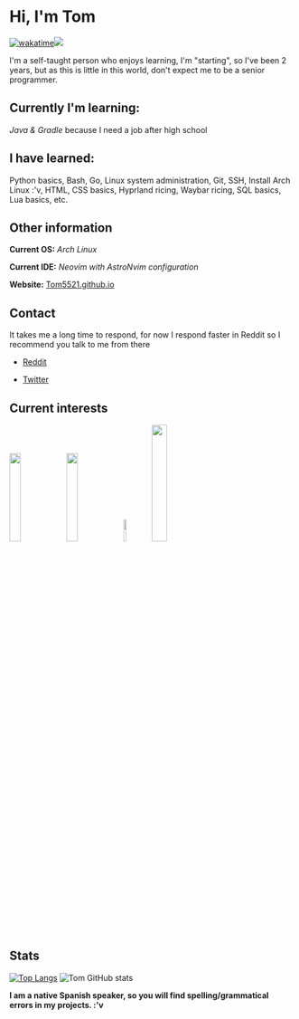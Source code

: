# Hi, I'm Tom
[![wakatime](https://wakatime.com/badge/user/4a962261-a47f-4ecc-9bf4-60d7d5bb777a.svg)](https://wakatime.com/@4a962261-a47f-4ecc-9bf4-60d7d5bb777a)![](https://komarev.com/ghpvc/?username=Tom5521&color=green&style=flat-square)

I'm a self-taught person who enjoys learning, I'm "starting", so I've been 2 years, but as this is little in this world, don't expect me to be a senior programmer.

## Currently I'm learning:

*Java & Gradle* because I need a job after high school

## I have learned:

Python basics, Bash, Go, Linux system administration, Git, SSH, Install Arch Linux :'v, HTML, CSS basics, Hyprland ricing, Waybar ricing, SQL basics, Lua basics, etc.

## Other information

**Current OS:** _Arch Linux_

**Current IDE:** _Neovim with AstroNvim configuration_

**Website:** [Tom5521.github.io](https://Tom5521.github.io)

## Contact

It takes me a long time to respond, for now I respond faster in Reddit so I recommend you talk to me from there

- [Reddit](https://www.reddit.com/user/Sad-Technician3861/)

- [Twitter](https://x.com/_ThomasIsBored)

## Current interests

<a  href="https://go.dev/"><img  src="https://upload.wikimedia.org/wikipedia/commons/0/05/Go_Logo_Blue.svg"  height="20%"  width="20%"></a><a  href="https://archlinux.org/"><img  src="https://i.postimg.cc/8zbXyg1X/1200px-Arch-Linux-logo-svg.png"  height="20%"  width="20%"></a><a  href="https://kernel.org"><img  src="https://upload.wikimedia.org/wikipedia/commons/a/af/Tux.png"  height="10%"  width="10%"></a><a  href="https://www.gnu.org/software/bash/"><img  src="https://upload.wikimedia.org/wikipedia/commons/thumb/8/82/Gnu-bash-logo.svg/1920px-Gnu-bash-logo.svg.png"  height="23%"  width="23%"></a>
 
## Stats

[![Top Langs](https://github-readme-stats.vercel.app/api/top-langs/?username=Tom5521&layout=donut\&theme=dark)](https://github.com/anuraghazra/github-readme-stats)
![Tom GitHub stats](https://github-readme-stats.vercel.app/api?username=Tom5521\&show_icons=true\&theme=dark\&include_all_commits=true)
  
**I am a native Spanish speaker, so you will find spelling/grammatical errors in my projects. :'v**
